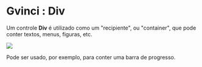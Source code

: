 # Gvinci : Div

Um controle **Div** é utilizado como um "recipiente", ou "container", que pode conter textos, menus, figuras, etc.

![](http://www.gvinci.com.br/manual/divgv5.zoom80.png)

Pode ser usado, por exemplo, para conter uma barra de progresso.


